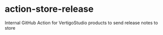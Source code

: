# action-store-release
Internal GitHub Action for VertigoStudio products to send release notes to store
